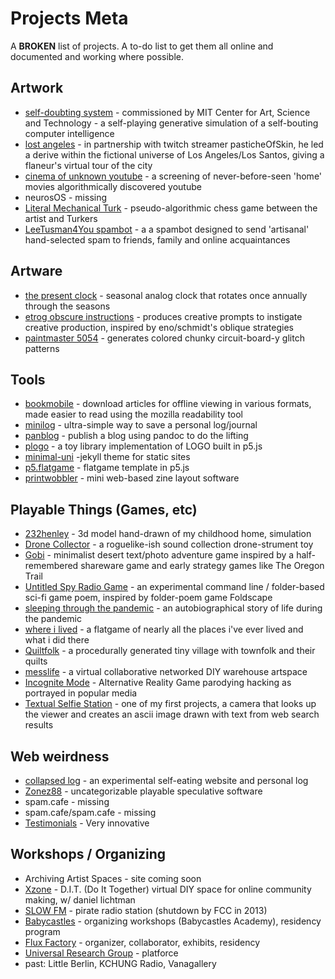 # Projects Meta

A **BROKEN** list of projects. A to-do list to get them all online and documented and working where possible.

## Artwork

* [self-doubting system](https://generative-unfoldings.mit.edu/works/self-doubting-system/view.html) - commissioned by MIT Center for Art, Science and Technology - a self-playing generative simulation of a self-bouting computer intelligence
* [lost angeles](https://leetusman.com/projects/lost_angeles.html) - in partnership with twitch streamer pasticheOfSkin, he led a derive within the fictional universe of Los Angeles/Los Santos, giving a flaneur's virtual tour of the city
* [cinema of unknown youtube](https://leetusman.com/projects/cinema_of_unknown_youtube.html) - a screening of never-before-seen 'home' movies algorithmically discovered youtube
* neurosOS - missing
* [Literal Mechanical Turk](https://leetusman.com/projects/literal_mechanical_turk.html) - pseudo-algorithmic chess game between the artist and Turkers
* [LeeTusman4You spambot](https://leetusman.com/projects/leetusman4you.html) - a  a spambot designed to send 'artisanal' hand-selected spam to friends, family and online acquaintances

## Artware

* [the present clock](https://ctrl-c.club/~lettuce/season/) - seasonal analog clock that rotates once annually through the seasons
* [etrog obscure instructions](https://notapipe.itch.io/obscure-instructions) - produces creative prompts to instigate creative production, inspired by eno/schmidt's oblique strategies
* [paintmaster 5054](https://leetusman.com/everyday/62/) - generates colored chunky circuit-board-y glitch patterns

## Tools

* [bookmobile](https://tildegit.org/exquisitecorp/bookmobile) - download articles for offline viewing in various formats, made easier to read using the mozilla readability tool
* [minilog](https://tildegit.org/exquisitecorp/minilog) - ultra-simple way to save a personal log/journal
* [panblog](https://tildegit.org/exquisitecorp/panblog) - publish a blog using pandoc to do the lifting
* [plogo](https://tildegit.org/exquisitecorp/PLOGO) - a toy library implementation of LOGO built in p5.js
* [minimal-uni](https://leetusman.com/minimal-uni/) -jekyll theme for static sites
* [p5.flatgame](https://github.com/lee2sman/p5-flatgame) - flatgame template in p5.js
* [printwobbler](http://printwobbler.glitch.me/) - mini web-based zine layout software

## Playable Things (Games, etc)

* [232henley](https://notapipe.itch.io/232henley) - 3d model hand-drawn of my childhood home, simulation
* [Drone Collector](https://notapipe.itch.io/drone-collector) - a roguelike-ish sound collection drone-strument toy
* [Gobi](https://notapipe.itch.io/gobi) - minimalist desert text/photo adventure game inspired by a half-remembered shareware game and early strategy games like The Oregon Trail
* [Untitled Spy Radio Game](https://notapipe.itch.io/untitled-spy-radio-game) - an experimental command line / folder-based sci-fi game poem, inspired by folder-poem game Foldscape
* [sleeping through the pandemic](https://notapipe.itch.io/sleeping-through-the-pandemic) - an autobiographical story of life during the pandemic
* [where i lived](https://notapipe.itch.io/where-i-lived) - a flatgame of nearly all the places i've ever lived and what i did there
* [Quiltfolk](https://notapipe.itch.io/quiltfolk) - a procedurally generated tiny village with townfolk and their quilts
* [messlife](http://mess.life/) - a virtual collaborative networked DIY warehouse artspace
* [Incognite Mode](https://leetusman.com/projects/incognitomode.html) - Alternative Reality Game parodying hacking as portrayed in popular media
* [Textual Selfie Station](https://leetusman.com/projects/textualselfie.html) - one of my first projects, a camera that looks up the viewer and creates an ascii image drawn with text from web search results

## Web weirdness

* [collapsed log](https://arthomepagefair.net/~lee/) - an experimental self-eating website and personal log
* [Zonez88](https://notapipe.itch.io/zonez88) - uncategorizable playable speculative software
* spam.cafe - missing
* spam.cafe/spam.cafe - missing
* [Testimonials](https://leetusman.com/projects/testimonial.html) - Very innovative

## Workshops  / Organizing

* Archiving Artist Spaces - site coming soon
* [Xzone](https://leetusman.com/projects/xzone/) - D.I.T. (Do It Together) virtual DIY space for online community making, w/ daniel lichtman
* [SLOW FM](https://leetusman.com/projects/slowfm.html) - pirate radio station (shutdown by FCC in 2013)
* [Babycastles](https://babycastles.com) - organizing workshops (Babycastles Academy), residency program
* [Flux Factory](https://fluxfactory.org) - organizer, collaborator, exhibits, residency
* [Universal Research Group](http://www.universalresearch.group/) - platforce
* past: Little Berlin, KCHUNG Radio, Vanagallery
